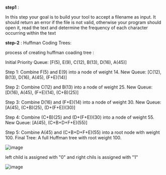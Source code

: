 **step1** :

In this step your goal is to build your tool to accept a filename as input.
It should return an error if the file is not valid, otherwise your program should open it, 
read the text and determine the frequency of each character occurring within the text


**step-2** : Huffman Coding Trees:

process of creating huffman coading tree : 

 Initial Priority Queue:  [F(5), E(9), C(12), B(13), D(16), A(45)]

Step 1: Combine F(5) and E(9) into a node of weight 14.
New Queue:  [C(12), B(13), D(16), A(45), (F+E)(14)]

Step 2: Combine C(12) and B(13) into a node of weight 25.
New Queue:  [D(16), A(45), (F+E)(14), (C+B)(25)]

Step 3: Combine D(16) and (F+E)(14) into a node of weight 30.
New Queue:  [A(45), (C+B)(25), (D+(F+E))(30)]

Step 4: Combine (C+B)(25) and (D+(F+E))(30) into a node of weight 55.
New Queue:  [A(45), (C+B+D+F+E)(55)]

Step 5: Combine A(45) and (C+B+D+F+E)(55) into a root node with weight 100.
Final Tree: A full Huffman tree with root weight 100.

![image](https://github.com/user-attachments/assets/38518446-5663-4748-9ec4-44a08c08fdf1)

left child is assigned with  "0" and  right chils is assigned with "1"

![image](https://github.com/user-attachments/assets/5ed4d5af-8959-4c5f-86f8-62b0792677ee)


 


       

      
